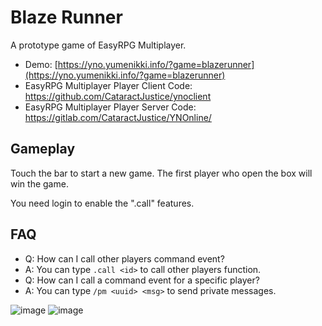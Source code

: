 # Blaze Runner

A prototype game of EasyRPG Multiplayer.

- Demo: [https://yno.yumenikki.info/?game=blazerunner](https://yno.yumenikki.info/?game=blazerunner)
- EasyRPG Multiplayer Player Client Code: https://github.com/CataractJustice/ynoclient
- EasyRPG Multiplayer Player Server Code: https://gitlab.com/CataractJustice/YNOnline/

## Gameplay
Touch the bar to start a new game. The first player who open the box will win the game.

You need login to enable the ".call" features.

## FAQ

- Q: How can I call other players command event?
- A: You can type `.call <id>` to call other players function.  
- Q: How can I call a command event for a specific player?
- A: You can type `/pm <uuid> <msg>` to send private messages.
  
![image](https://user-images.githubusercontent.com/2507027/155032730-49db9bbe-e67a-45e2-8fb0-32f37172fedc.png)
![image](https://user-images.githubusercontent.com/2507027/155032781-13394980-8b53-482e-93c5-f96545d7789f.png)

